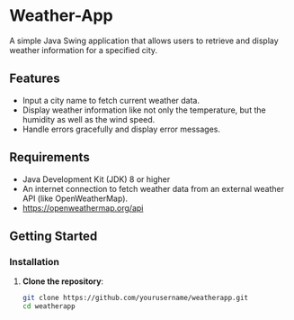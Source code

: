 # Weather-App

A simple Java Swing application that allows users to retrieve and display weather information for a specified city.

## Features

- Input a city name to fetch current weather data.
- Display weather information like not only the temperature, but the humidity as well as the wind speed.
- Handle errors gracefully and display error messages.

## Requirements

- Java Development Kit (JDK) 8 or higher
- An internet connection to fetch weather data from an external weather API (like OpenWeatherMap).
- https://openweathermap.org/api

## Getting Started

### Installation

1. **Clone the repository**:

   ```bash
   git clone https://github.com/yourusername/weatherapp.git
   cd weatherapp
